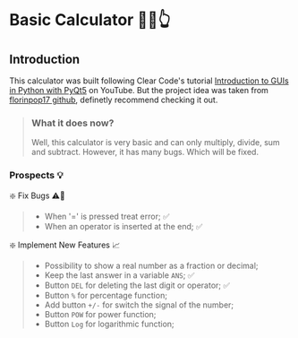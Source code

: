 # Basic Calculator :abacus:🤓👆

## Introduction
This calculator was built following Clear Code's tutorial [Introduction to GUIs in Python with PyQt5](https://www.youtube.com/watch?v=8jrEVihl-E4) on YouTube. But the project idea was taken from [florinpop17 github](https://github.com/florinpop17/app-ideas/blob/master/Projects/1-Beginner/Calculator-App.md), definetly recommend checking it out.

> ### What it does now?
> Well, this calculator is very basic and can only multiply, divide, sum and subtract. However, it has many bugs. Which will be fixed.

### Prospects :bulb:	
:sparkle: Fix Bugs ⚠️:space_invader:
> - When '=' is pressed treat error; :white_check_mark:
> - When an operator is inserted at the end; :white_check_mark:

:sparkle: Implement New Features :chart_with_upwards_trend:
> - Possibility to show a real number as a fraction or decimal;
> - Keep the last answer in a variable ```ANS```; :white_check_mark:
> - Button ```DEL``` for deleting the last digit or operator; :white_check_mark:
> - Button ```%``` for percentage function;
> - Add button ```+/-``` for switch the signal of the number;
> - Button ```POW``` for power function;
> - Button  ```Log``` for logarithmic function;

